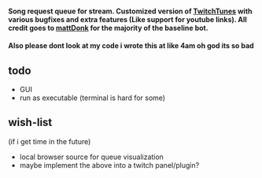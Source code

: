 #### Song request queue for stream. Customized version of [TwitchTunes](https://github.com/mmattDonk/TwitchTunes) with various bugfixes and extra features (Like support for youtube links). All credit goes to [mattDonk](https://github.com/mmattDonk) for the majority of the baseline bot.

#### Also please dont look at my code i wrote this at like 4am oh god its so bad

## todo
- GUI
- run as executable (terminal is hard for some)

## wish-list
(if i get time in the future)
- local browser source for queue visualization
- maybe implement the above into a twitch panel/plugin?
